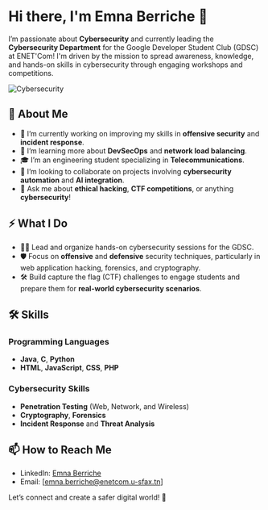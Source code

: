 # Hi there, I'm Emna Berriche 👋

I’m passionate about **Cybersecurity** and currently leading the **Cybersecurity Department** for the Google Developer Student Club (GDSC) at ENET'Com! I'm driven by the mission to spread awareness, knowledge, and hands-on skills in cybersecurity through engaging workshops and competitions.

![Cybersecurity](https://i.pinimg.com/originals/81/17/6f/81176fb8eb0611b28f28da98de221d5e.gif)

## 🚀 About Me
- 🔭 I’m currently working on improving my skills in **offensive security** and **incident response**.
- 🌱 I’m learning more about **DevSecOps** and **network load balancing**.
- 🎓 I’m an engineering student specializing in **Telecommunications**.
- 👯 I’m looking to collaborate on projects involving **cybersecurity automation** and **AI integration**.
- 💬 Ask me about **ethical hacking**, **CTF competitions**, or anything **cybersecurity**!

## ⚡ What I Do
- 👨‍🏫 Lead and organize hands-on cybersecurity sessions for the GDSC.
- 🛡️ Focus on **offensive** and **defensive** security techniques, particularly in web application hacking, forensics, and cryptography.
- 🛠️ Build capture the flag (CTF) challenges to engage students and prepare them for **real-world cybersecurity scenarios**.

## 🛠️ Skills
### Programming Languages
- **Java**, **C**, **Python**
- **HTML**, **JavaScript**, **CSS**, **PHP**
  
### Cybersecurity Skills
- **Penetration Testing** (Web, Network, and Wireless)
- **Cryptography**, **Forensics**
- **Incident Response** and **Threat Analysis**

## 📫 How to Reach Me
- LinkedIn: [Emna Berriche](https://www.linkedin.com/in/emna-berriche)
- Email: [emna.berriche@enetcom.u-sfax.tn]

Let’s connect and create a safer digital world! 🚀


<!---
EmnaBerriche/EmnaBerriche is a ✨ special ✨ repository because its `README.md` (this file) appears on your GitHub profile.
You can click the Preview link to take a look at your changes.
--->
